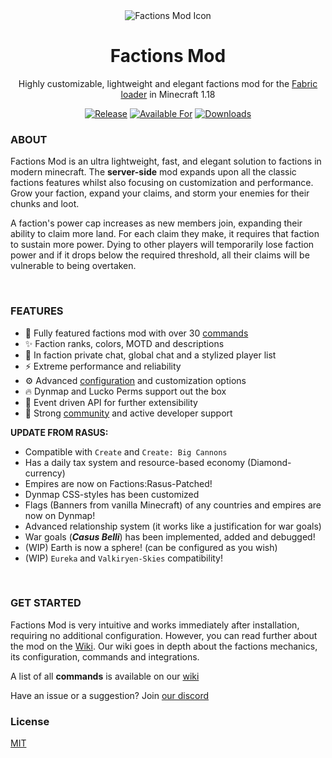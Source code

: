 <div align="center">

<img alt="Factions Mod Icon" src="src/main/resources/assets/factions/icon.png">

# Factions Mod

Highly customizable, lightweight and elegant factions mod for the [Fabric loader][fabric] in Minecraft 1.18

[![Release](https://img.shields.io/github/v/release/ickerio/factions?style=for-the-badge&include_prereleases&sort=semver)][github:releases]
[![Available For](https://img.shields.io/badge/dynamic/json?label=Available%20For&style=for-the-badge&color=e64626&query=gameVersion&url=https://api.blueish.dev/api/curseforge/497362)][curseforge]
 [![Downloads](https://img.shields.io/badge/dynamic/json?label=Downloads&style=for-the-badge&color=e64626&query=downloads&url=https://api.blueish.dev/api/curseforge/497362)][curseforge:releases]

</div>

### **ABOUT**

Factions Mod is an ultra lightweight, fast, and elegant solution to factions in modern minecraft. The **server-side** mod expands upon all the classic factions features whilst also focusing on customization and performance. Grow your faction, expand your claims, and storm your enemies for their chunks and loot.

A faction's power cap increases as new members join, expanding their ability to claim more land. For each claim they make, it requires that faction to sustain more power. Dying to other players will temporarily lose faction power and if it drops below the required threshold, all their claims will be vulnerable to being overtaken.

&nbsp;

### **FEATURES**

- 🎯 Fully featured factions mod with over 30 [commands][wiki:commands]
- ✨ Faction ranks, colors, MOTD and descriptions
- 🎉 In faction private chat, global chat and a stylized player list
- ⚡ Extreme performance and reliability
- ⚙️ Advanced [configuration][wiki:config] and customization options
- 🔥 Dynmap and Lucko Perms support out the box
- 🚀 Event driven API for further extensibility 
- 💬 Strong [community][discord] and active developer support

**UPDATE FROM RASUS:**

- Compatible with `Create` and `Create: Big Cannons`
- Has a daily tax system and resource-based economy (Diamond-currency)
- Empires are now on Factions:Rasus-Patched!
- Dynmap CSS-styles has been customized
- Flags (Banners from vanilla Minecraft) of any countries and empires are now on Dynmap!
- Advanced relationship system (it works like a justification for war goals)
- War goals (***Casus Belli***) has been implemented, added and debugged!
- (WIP) Earth is now a sphere! (can be configured as you wish)
- (WIP) `Eureka` and `Valkiryen-Skies` compatibility!

&nbsp;

### **GET STARTED**

Factions Mod is very intuitive and works immediately after installation, requiring no additional configuration. However, you can read further about the mod on the [Wiki][wiki]. Our wiki goes in depth about the factions mechanics, its configuration, commands and integrations.

A list of all **commands** is available on our [wiki][wiki:commands]

Have an issue or a suggestion? Join [our discord][discord]

### **License**
[MIT](LICENSE)

[fabric]: https://fabricmc.net/
[curseforge]: https://www.curseforge.com/minecraft/mc-mods/factions-fabric
[curseforge:releases]: https://www.curseforge.com/minecraft/mc-mods/factions-fabric/files
[github:releases]: https://github.com/ickerio/factions/releases
[wiki]: https://github.com/ickerio/factions/wiki
[wiki:config]: https://github.com/ickerio/factions/wiki/Config
[wiki:commands]: https://github.com/ickerio/factions/wiki/Commands
[discord]: https://discord.gg/tHPFegeAY8
